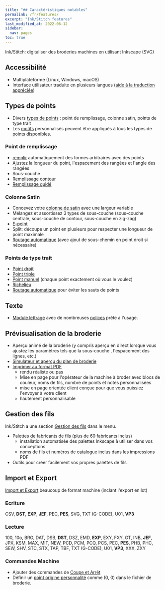 ```yaml
---
title: "## Caractéristiques notables"
permalink: /fr/features/
excerpt: "Ink/Stitch features"
last_modified_at: 2022-06-12
sidebar:
  nav: pages
toc: true
---
```

Ink/Stitch: digitaliser des broderies machines en utilisant Inkscape (SVG)

## Accessibilité

* Multiplateforme (Linux, Windows, macOS)
* Interface utilisateur traduite en plusieurs langues ([aide à la traduction appréciée](https://translate.inkstitch.org))

## Types de points

* Divers [types de points](/docs/stitch-library/) : point de remplissage, colonne satin, points de type trait
* Les [motifs](/docs/stitches/patterns/) personnalisés peuvent être appliqués à tous les types de points disponibles.

### Point de remplissage

* [remplir](/docs/stitches/fill-stitch/) automatiquement des formes arbitraires avec des points
* Ajustez la longueur du point, l'espacement des rangées et l'angle des rangées
* Sous-couche
* [Remplissage contour](/docs/stitches/contour-fill/)
* [Remplissage guidé](/docs/stitches/guided-fill/)

### Colonne Satin
* Concevez votre [colonne de satin](/docs/stitches/satin-column/) avec une largeur variable
* Mélangez et assortissez 3 types de sous-couche (sous-couche centrale, sous-couche de contour, sous-couche en zig-zag)
* [E-point](/docs/points/e-point/)
* Split: découpe un point en plusieurs pour respecter une longueur de point maximale
* [Routage automatique](/docs/satin-tools/) (avec  ajout de sous-chemin en point droit si nécessaire)

### Points de type trait

* [Point droit](/docs/stitches/running-stitch/)
* [Point triple](/docs/stitches/bean-stitch/)
* [Point manuel](/docs/stitches/manual-stitch/) (chaque point exactement où vous le voulez)
* [Richelieu](/docs/cutwork/)
* [Routage automatique](/docs/stroke-tools/) pour éviter les sauts de points

## Texte

* [Module lettrage](/docs/lettering/) avec de nombreuses [polices](/fonts/font-library/) prête à l'usage.

## Prévisualisation de la broderie
* Aperçu animé de la broderie (y compris aperçu en direct lorsque vous ajustez les paramètres tels que la sous-couche , l'espacement des lignes, etc.)
* [Simulateur et aperçu du plan de broderie](/docs/visualize/)
* [Imprimer au format PDF](/docs/print-pdf/)
   * rendu réaliste ou  pas
   * Mise en page pour l'opérateur de la machine à broder avec blocs de couleur, noms de fils, nombre de points et notes personnalisées
   * mise en page orientée client conçue pour que vous puissiez l'envoyer à votre client
   * hautement personnalisable

## Gestion des fils

Ink/Stitch a une section [Gestion des fils](/docs/thread-color/) dans le menu.

* Palettes de fabricants de fils (plus de 60 fabricants inclus)
   * installation automatisée des palettes Inkscape à utiliser dans vos conceptions
   * noms de fils et numéros de catalogue inclus dans les impressions PDF
* Outils pour créer facilement vos propres palettes de fils


## Import et Export

[Import et Export](/docs/import-export/) beaucoup de format machine (inclant l'export en lot)

### Ecriture
CSV, **DST**, **EXP**, **JEF**, PEC, **PES**, SVG, TXT (G-CODE), U01, **VP3**

### Lecture
100, 10o, BRO, DAT, DSB, **DST**, DSZ, EMD, **EXP**, EXY, FXY, GT, INB, **JEF**, JPX, KSM, MAX, MIT, NEW, PCD, PCM, PCQ, PCS, PEC, **PES**, PHB, PHC, SEW, SHV, STC, STX, TAP, TBF, TXT (G-CODE), U01, **VP3**, XXX, ZXY

###  Commandes Machine

* Ajouter des commandes de [Coupe et Arrêt](/docs/commands/)
* Définir un  [point origine personnalité](/docs/commands/) comme (0, 0) dans le fichier de broderie.
